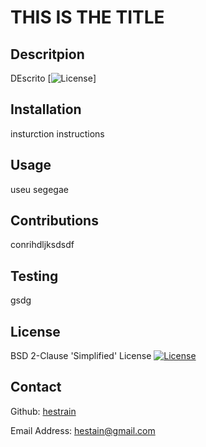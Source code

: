 # THIS IS THE TITLE

  ## Descritpion 
 
  DEscrito
 [![License](https://img.shields.io/badge/License-BSD_2--Clause-orange.svg)]

  ## Installation 
 
   insturction instructions

  ## Usage 

   useu segegae

   ## Contributions 

   conrihdljksdsdf

  ## Testing 

   gsdg

   ## License 
 
   BSD 2-Clause 'Simplified' License
 [![License](https://img.shields.io/badge/License-BSD_2--Clause-orange.svg)](https://opensource.org/licenses/BSD-2-Clause)

   ## Contact 
 
   Github: 
   [hestrain](github.com/hestrain)

  Email Address: 
  [hestain@gmail.com](hestain@gmail.com)
